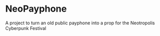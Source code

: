 # NeoPayphone
A project to turn an old public payphone into a prop for the Neotropolis Cyberpunk Festival
